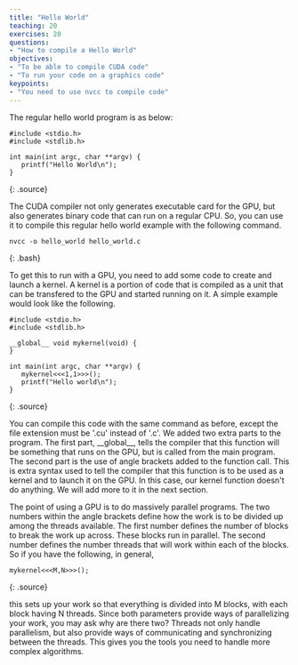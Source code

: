 ```yaml
---
title: "Hello World"
teaching: 20
exercises: 20
questions:
- "How to compile a Hello World"
objectives:
- "To be able to compile CUDA code"
- "To run your code on a graphics code"
keypoints:
- "You need to use nvcc to compile code"
---
```


The regular hello world program is as below:

~~~
#include <stdio.h>
#include <stdlib.h>

int main(int argc, char **argv) {
   printf("Hello World\n");
}
~~~
{: .source}

The CUDA compiler not only generates executable card for the GPU, but also generates binary code that can run on a regular CPU. So, you can use it to compile this regular hello world example with the following command.

~~~
nvcc -o hello_world hello_world.c
~~~
{: .bash}

To get this to run with a GPU, you need to add some code to create and launch a kernel. A kernel is a portion of code that is compiled as a unit that can be transfered to the GPU and started running on it. A simple example would look like the following.

~~~
#include <stdio.h>
#include <stdlib.h>

__global__ void mykernel(void) {
}

int main(int argc, char **argv) {
   mykernel<<<1,1>>>();
   printf("Hello world\n");
}
~~~
{: .source}

You can compile this code with the same command as before, except the file extension must be '.cu' instead of '.c'. We added two extra parts to the program. The first part, \_\_global\_\_, tells the compiler that this function will be something that runs on the GPU, but is called from the main program. The second part is the use of angle brackets added to the function call. This is extra syntax used to tell the compiler that this function is to be used as a kernel and to launch it on the GPU. In this case, our kernel function doesn't do anything. We will add more to it in the next section.

The point of using a GPU is to do massively parallel programs. The two numbers within the angle brackets define how the work is to be divided up among the threads available. The first number defines the number of blocks to break the work up across. These blocks run in parallel. The second number defines the number threads that will work within each of the blocks. So if you have the following, in general,

~~~
mykernel<<<M,N>>>();
~~~
{: .source}

this sets up your work so that everything is divided into M blocks, with each block having N threads. Since both parameters provide ways of parallelizing your work, you may ask why are there two? Threads not only handle parallelism, but also provide ways of communicating and synchronizing between the threads. This gives you the tools you need to handle more complex algorithms.

